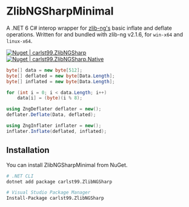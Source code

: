 # ZlibNGSharpMinimal

A .NET 6 C# interop wrapper for [zlib-ng's](https://github.com/zlib-ng/zlib-ng) basic inflate and deflate operations.
Written for and bundled with zlib-ng v2.1.6, for `win-x64` and `linux-x64`.

[![Nuget | carlst99.ZlibNGSharp](https://img.shields.io/nuget/v/carlst99.ZlibNGSharp?label=NuGet%20|%20carlst99.ZlibNGSharp)](https://www.nuget.org/packages/carlst99.ZlibNGSharp)\
[![Nuget | carlst99.ZlibNGSharp.Native](https://img.shields.io/nuget/v/carlst99.ZlibNGSharp.Native?label=NuGet%20|%20carlst99.ZlibNGSharp.Native)](https://www.nuget.org/packages/carlst99.ZlibNGSharp.Native)

```csharp
byte[] data = new byte[512];
byte[] deflated = new byte[Data.Length];
byte[] inflated = new byte[Data.Length];

for (int i = 0; i < data.Length; i++)
    data[i] = (byte)(i % 8);

using ZngDeflater deflater = new();
deflater.Deflate(Data, deflated);

using ZngInflater inflater = new();
inflater.Inflate(deflated, inflated);
```

## Installation

You can install ZlibNGSharpMinimal from NuGet.

```sh
# .NET CLI
dotnet add package carlst99.ZlibNGSharp

# Visual Studio Package Manager
Install-Package carlst99.ZlibNGSharp
```
